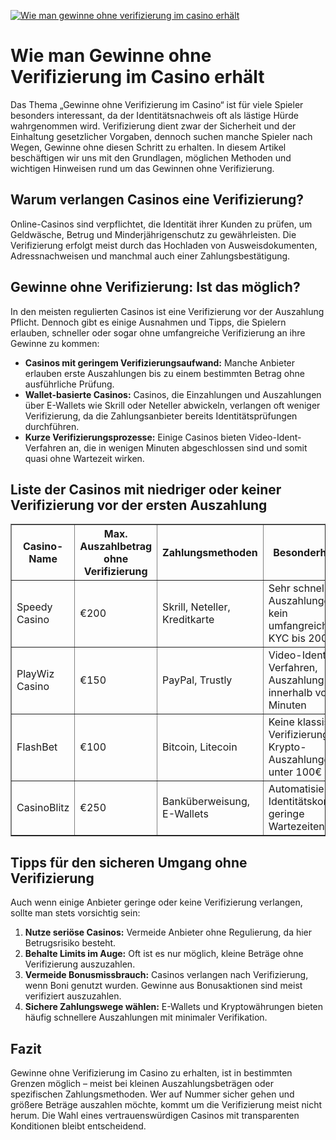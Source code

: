 [![Wie man gewinne ohne verifizierung im casino erhält](https://123-caf.pages.dev/gitsignup.png)](https://vrmoo.ru/Bt82HjjY)

<h1>Wie man Gewinne ohne Verifizierung im Casino erhält</h1> <p>Das Thema „Gewinne ohne Verifizierung im Casino“ ist für viele Spieler besonders interessant, da der Identitätsnachweis oft als lästige Hürde wahrgenommen wird. Verifizierung dient zwar der Sicherheit und der Einhaltung gesetzlicher Vorgaben, dennoch suchen manche Spieler nach Wegen, Gewinne ohne diesen Schritt zu erhalten. In diesem Artikel beschäftigen wir uns mit den Grundlagen, möglichen Methoden und wichtigen Hinweisen rund um das Gewinnen ohne Verifizierung.</p>  <h2>Warum verlangen Casinos eine Verifizierung?</h2> <p>Online-Casinos sind verpflichtet, die Identität ihrer Kunden zu prüfen, um Geldwäsche, Betrug und Minderjährigenschutz zu gewährleisten. Die Verifizierung erfolgt meist durch das Hochladen von Ausweisdokumenten, Adressnachweisen und manchmal auch einer Zahlungsbestätigung.</p>  <h2>Gewinne ohne Verifizierung: Ist das möglich?</h2> <p>In den meisten regulierten Casinos ist eine Verifizierung vor der Auszahlung Pflicht. Dennoch gibt es einige Ausnahmen und Tipps, die Spielern erlauben, schneller oder sogar ohne umfangreiche Verifizierung an ihre Gewinne zu kommen:</p>  <ul>   <li><strong>Casinos mit geringem Verifizierungsaufwand:</strong> Manche Anbieter erlauben erste Auszahlungen bis zu einem bestimmten Betrag ohne ausführliche Prüfung.</li>   <li><strong>Wallet-basierte Casinos:</strong> Casinos, die Einzahlungen und Auszahlungen über E-Wallets wie Skrill oder Neteller abwickeln, verlangen oft weniger Verifizierung, da die Zahlungsanbieter bereits Identitätsprüfungen durchführen.</li>   <li><strong>Kurze Verifizierungsprozesse:</strong> Einige Casinos bieten Video-Ident-Verfahren an, die in wenigen Minuten abgeschlossen sind und somit quasi ohne Wartezeit wirken.</li> </ul>  <h2>Liste der Casinos mit niedriger oder keiner Verifizierung vor der ersten Auszahlung</h2> <table border="1" cellpadding="5" cellspacing="0">   <thead>     <tr>       <th>Casino-Name</th>       <th>Max. Auszahlbetrag ohne Verifizierung</th>       <th>Zahlungsmethoden</th>       <th>Besonderheiten</th>     </tr>   </thead>   <tbody>     <tr>       <td>Speedy Casino</td>       <td>€200</td>       <td>Skrill, Neteller, Kreditkarte</td>       <td>Sehr schnelle Auszahlungen, kein umfangreiches KYC bis 200€</td>     </tr>     <tr>       <td>PlayWiz Casino</td>       <td>€150</td>       <td>PayPal, Trustly</td>       <td>Video-Ident Verfahren, Auszahlung innerhalb von 30 Minuten</td>     </tr>     <tr>       <td>FlashBet</td>       <td>€100</td>       <td>Bitcoin, Litecoin</td>       <td>Keine klassische Verifizierung bei Krypto-Auszahlungen unter 100€</td>     </tr>     <tr>       <td>CasinoBlitz</td>       <td>€250</td>       <td>Banküberweisung, E-Wallets</td>       <td>Automatisierte Identitätskontrolle, geringe Wartezeiten</td>     </tr>   </tbody> </table>  <h2>Tipps für den sicheren Umgang ohne Verifizierung</h2> <p>Auch wenn einige Anbieter geringe oder keine Verifizierung verlangen, sollte man stets vorsichtig sein:</p> <ol>   <li><strong>Nutze seriöse Casinos:</strong> Vermeide Anbieter ohne Regulierung, da hier Betrugsrisiko besteht.</li>   <li><strong>Behalte Limits im Auge:</strong> Oft ist es nur möglich, kleine Beträge ohne Verifizierung auszuzahlen.</li>   <li><strong>Vermeide Bonusmissbrauch:</strong> Casinos verlangen nach Verifizierung, wenn Boni genutzt wurden. Gewinne aus Bonusaktionen sind meist verifiziert auszuzahlen.</li>   <li><strong>Sichere Zahlungswege wählen:</strong> E-Wallets und Kryptowährungen bieten häufig schnellere Auszahlungen mit minimaler Verifikation.</li> </ol>  <h2>Fazit</h2> <p>Gewinne ohne Verifizierung im Casino zu erhalten, ist in bestimmten Grenzen möglich – meist bei kleinen Auszahlungsbeträgen oder spezifischen Zahlungsmethoden. Wer auf Nummer sicher gehen und größere Beträge auszahlen möchte, kommt um die Verifizierung meist nicht herum. Die Wahl eines vertrauenswürdigen Casinos mit transparenten Konditionen bleibt entscheidend.</p>